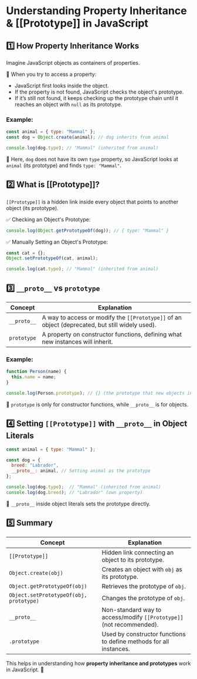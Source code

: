 # Understanding Property Inheritance & [[Prototype]] in JavaScript

## 1️⃣ How Property Inheritance Works
Imagine JavaScript objects as containers of properties.

🔹 When you try to access a property:
- JavaScript first looks inside the object.
- If the property is not found, JavaScript checks the object's prototype.
- If it’s still not found, it keeps checking up the prototype chain until it reaches an object with `null` as its prototype.

### Example:
```javascript
const animal = { type: "Mammal" };
const dog = Object.create(animal); // dog inherits from animal

console.log(dog.type); // "Mammal" (inherited from animal)
```
🔹 Here, `dog` does not have its own `type` property, so JavaScript looks at `animal` (its prototype) and finds `type: "Mammal"`.

## 2️⃣ What is [[Prototype]]?
`[[Prototype]]` is a hidden link inside every object that points to another object (its prototype).

✅ Checking an Object's Prototype:
```javascript
console.log(Object.getPrototypeOf(dog)); // { type: "Mammal" }
```
✅ Manually Setting an Object's Prototype:
```javascript
const cat = {};
Object.setPrototypeOf(cat, animal);

console.log(cat.type); // "Mammal" (inherited from animal)
```

## 3️⃣ `__proto__` vs `prototype`
| Concept    | Explanation |
|------------|------------|
| `__proto__` | A way to access or modify the `[[Prototype]]` of an object (deprecated, but still widely used). |
| `prototype` | A property on constructor functions, defining what new instances will inherit. |

### Example:
```javascript
function Person(name) {
  this.name = name;
}

console.log(Person.prototype); // {} (the prototype that new objects inherit)
```
🔹 `prototype` is only for constructor functions, while `__proto__` is for objects.

## 4️⃣ Setting `[[Prototype]]` with `__proto__` in Object Literals
```javascript
const animal = { type: "Mammal" };

const dog = {
  breed: "Labrador",
  __proto__: animal, // Setting animal as the prototype
};

console.log(dog.type);  // "Mammal" (inherited from animal)
console.log(dog.breed); // "Labrador" (own property)
```
🔹 `__proto__` inside object literals sets the prototype directly.

## 5️⃣ Summary
| Concept | Explanation |
|---------|------------|
| `[[Prototype]]` | Hidden link connecting an object to its prototype. |
| `Object.create(obj)` | Creates an object with `obj` as its prototype. |
| `Object.getPrototypeOf(obj)` | Retrieves the prototype of `obj`. |
| `Object.setPrototypeOf(obj, prototype)` | Changes the prototype of `obj`. |
| `__proto__` | Non-standard way to access/modify `[[Prototype]]` (not recommended). |
| `.prototype` | Used by constructor functions to define methods for all instances. |

This helps in understanding how **property inheritance and prototypes** work in JavaScript. 🚀

